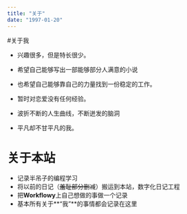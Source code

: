 ```yaml
---
title: "关于"
date: "1997-01-20"
---
```


#关于我



- 兴趣很多，但是特长很少。

- 希望自己能够写出一部能够部分人满意的小说
- 也希望自己能够靠自己的力量找到一份稳定的工作。
- 暂时对恋爱没有任何经验。
- 波折不断的人生曲线，不断迸发的脑洞
- 平凡却不甘平凡的我。

# 关于本站

- 记录半吊子的编程学习
- 将以前的日记（~~羞耻部分删减~~）搬运到本站，数字化日记工程
- 把**Workflowy**上自己想做的事做一个记录
- 基本所有关于**“我”**的事情都会记录在这里